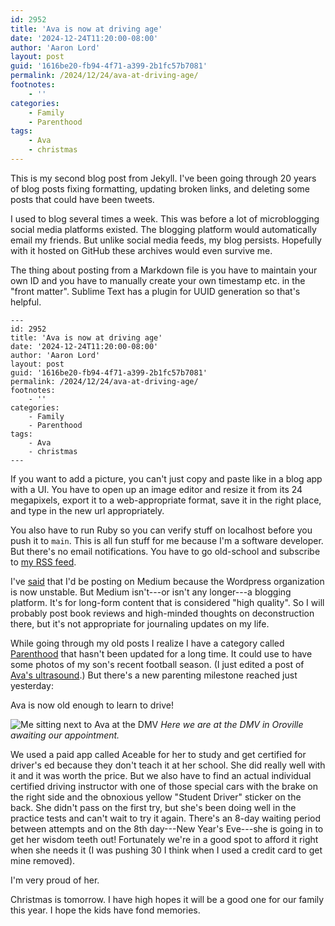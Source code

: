 ```yaml
---
id: 2952
title: 'Ava is now at driving age'
date: '2024-12-24T11:20:00-08:00'
author: 'Aaron Lord'
layout: post
guid: '1616be20-fb94-4f71-a399-2b1fc57b7081'
permalink: /2024/12/24/ava-at-driving-age/
footnotes:
    - ''
categories:
    - Family
    - Parenthood
tags:
    - Ava
    - christmas
---
```


This is my second blog post from Jekyll. I've been going through 20 years of blog posts fixing formatting, updating broken links, and deleting some posts that could have been tweets.

I used to blog several times a week. This was before a lot of microblogging social media platforms existed. The blogging platform would automatically email my friends. But unlike social media feeds, my blog persists. Hopefully with it hosted on GitHub these archives would even survive me.

The thing about posting from a Markdown file is you have to maintain your own ID and you have to manually create your own timestamp etc. in the "front matter". Sublime Text has a plugin for UUID generation so that's helpful.

```
---
id: 2952
title: 'Ava is now at driving age'
date: '2024-12-24T11:20:00-08:00'
author: 'Aaron Lord'
layout: post
guid: '1616be20-fb94-4f71-a399-2b1fc57b7081'
permalink: /2024/12/24/ava-at-driving-age/
footnotes:
    - ''
categories:
    - Family
    - Parenthood
tags:
    - Ava
    - christmas
---
```

If you want to add a picture, you can't just copy and paste like in a blog app with a UI. You have to open up an image editor and resize it from its 24 megapixels, export it to a web-appropriate format, save it in the right place, and type in the new url appropriately.

You also have to run Ruby so you can verify stuff on localhost before you push it to `main`. This is all fun stuff for me because I'm a software developer. But there's no email notifications. You have to go old-school and subscribe to [my RSS feed](/feed.xml).

I've [said](/2024/10/11/moving-to-medium/) that I'd be posting on Medium because the Wordpress organization is now unstable. But Medium isn't---or isn't any longer---a blogging platform. It's for long-form content that is considered "high quality". So I will probably post book reviews and high-minded thoughts on deconstruction there, but it's not appropriate for journaling updates on my life.

While going through my old posts I realize I have a category called [Parenthood](/categories/#Parenthood) that hasn't been updated for a long time. It could use to have some photos of my son's recent football season. (I just edited a post of [Ava's ultrasound](/2008/07/02/we-have-a-due-date/).) But there's a new parenting milestone reached just yesterday:

Ava is now old enough to learn to drive!

![Me sitting next to Ava at the DMV](/assets/img/2024/12/IMG_3360.png)
*Here we are at the DMV in Oroville awaiting our appointment.*

We used a paid app called Aceable for her to study and get certified for driver's ed because they don't teach it at her school. She did really well with it and it was worth the price. But we also have to find an actual individual certified driving instructor with one of those special cars with the brake on the right side and the obnoxious yellow "Student Driver" sticker on the back. She didn't pass on the first try, but she's been doing well in the practice tests and can't wait to try it again. There's an 8-day waiting period between attempts and on the 8th day---New Year's Eve---she is going in to get her wisdom teeth out! Fortunately we're in a good spot to afford it right when she needs it (I was pushing 30 I think when I used a credit card to get mine removed).

I'm very proud of her.

Christmas is tomorrow. I have high hopes it will be a good one for our family this year. I hope the kids have fond memories.